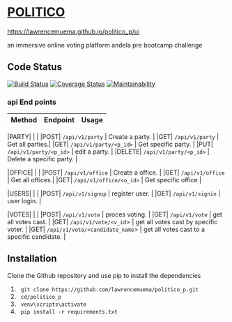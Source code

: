 
# [POLITICO](https://lawrencemuema.github.io/politico_p/ui)
https://lawrencemuema.github.io/politico_p/ui

an immersive online voting platform
andela pre bootcamp challenge


## Code Status
[![Build Status](https://travis-ci.org/lawrencemuema/politico_p.svg?branch=develop)](https://travis-ci.org/lawrencemuema/politico_p)
[![Coverage Status](https://coveralls.io/repos/github/lawrencemuema/politico_p/badge.svg)](https://coveralls.io/github/lawrencemuema/politico_p?branch=develop)
[![Maintainability](https://api.codeclimate.com/v1/badges/f859e7a849e3207e4eba/maintainability)](https://codeclimate.com/github/lawrencemuema/politico_p/maintainability)



### api End points
Method | Endpoint | Usage |
| ---- | ---- | --------------- |

|PARTY|                |                  |
|POST| `/api/v1/party` |  Create a party. |
|GET| `/api/v1/party` | Get all parties.|
|GET| `/api/v1/party/<p_id>` | Get specific party. |
|PUT| `/api/v1/party/<p_id>` | edit a party. |
|DELETE| `/api/v1/party/<p_id>` | Delete a specific party. |

|OFFICE|                |                     |
|POST| `/api/v1/office` |  Create a office. |
|GET| `/api/v1/office` | Get all offices.|
|GET| `/api/v1/office/<o_id>` | Get specific office.|

|USERS|                 |                 |
|POST| `/api/v1/signup` | register user. |
|GET| `/api/v1/signin` | user login. |

|VOTES|                |                  |
|POST| `/api/v1/vote` | proces voting. |
|GET| `/api/v1/vote` | get all votes cast. |
|GET| `/api/v1/vote/<v_id`> | get all votes cast by specific voter. |
|GET| `/api/v1/vote/<candidate_name`> | get all votes cast to a specific candidate. |




## Installation

Clone the Github repository and use pip to install the dependencies
1. ` git clone https://github.com/lawrencemuema/politico_p.git`
2. ` cd/politico_p`
3. ` venv\scripts\activate`
4. ` pip install -r requirements.txt`

